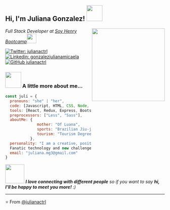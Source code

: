 <h2> Hi, I'm Juliana Gonzalez! <img src="https://media.giphy.com/media/mGcNjsfWAjY5AEZNw6/giphy.gif" width="50"></h2>
<img align='right' src="https://media.giphy.com/media/ieyl9zmCjO4b4t6qoY/giphy.gif" width="230">
<p><em>Full Stack Developer at <a href="http://www.unb.br">Soy Henry Bootcamp</a><img src="https://media.giphy.com/media/fYSnHlufseco8Fh93Z/giphy.gif" width="30"></br>
</em></p>

[![Twitter: julianactrl](https://img.shields.io/twitter/follow/julianactrl?style=social)](https://twitter.com/julianactrl)
[![Linkedin: gonzalezjulianamicaela](https://img.shields.io/badge/-gonzalezjulianamicaela-blue?style=flat-square&logo=Linkedin&logoColor=white&link=https://www.linkedin.com/in/julianamicaelagonzalez/)](https://www.linkedin.com/in/gonzalezjulianamicaela/)
[![GitHub julianactrl](https://img.shields.io/github/followers/julianactrl?label=follow&style=social)](https://github.com/julianactrl)


### <img src="https://media.giphy.com/media/VgCDAzcKvsR6OM0uWg/giphy.gif" width="50"> A little more about me...  

```javascript
const juli = {
  pronouns: "she" | "her",
  code: [Javascript, HTML, CSS, Node, SQL, Postgres],
  tools: [React, Redux, Express, Bootstrap, Tailwinds, Sequilize],
  preprocessors: ["Less", "Sass"],
  aboutMe: {
              mother: "Of Luana",
              sports: "Brazilian Jiu-jitsu",
              tourism: "Tourism Degree"
           },
  personality: "I am a creative, positive, curious person and I love to learn. 
  Fanatic technology and new challenges.",
  email: "juliana.mg3@gmail.com"
}
```

<img src="https://media.giphy.com/media/LnQjpWaON8nhr21vNW/giphy.gif" width="60"> <em><b>I love connecting with different people</b> so if you want to say <b>hi, I'll be happy to meet you more!</b> :)</em>

---

⭐️ From [@julianactrl](https://github.com/julianactrl)
<!--
**julianactrl/julianactrl** is a ✨ _special_ ✨ repository because its `README.md` (this file) appears on your GitHub profile.

Here are some ideas to get you started:

- 🔭 I’m currently working on ...
- 🌱 I’m currently learning ...
- 👯 I’m looking to collaborate on ...
- 🤔 I’m looking for help with ...
- 💬 Ask me about ...
- 📫 How to reach me: 
- 😄 Pronouns: ...
- ⚡ Fun fact: ...
-->
